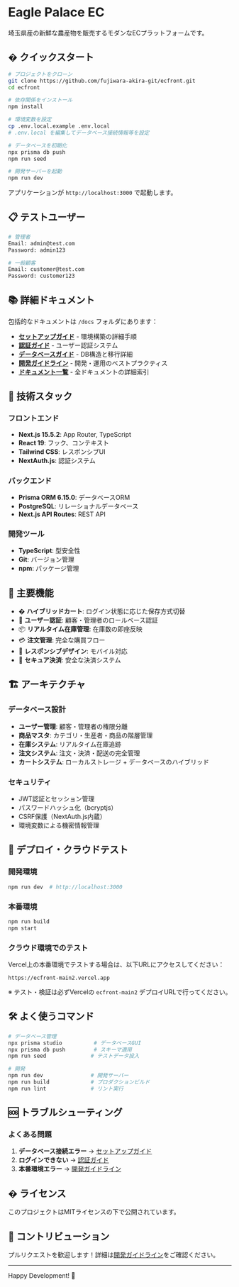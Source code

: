 # Eagle Palace EC

埼玉県産の新鮮な農産物を販売するモダンなECプラットフォームです。

## � クイックスタート

```bash
# プロジェクトをクローン
git clone https://github.com/fujiwara-akira-git/ecfront.git
cd ecfront

# 依存関係をインストール
npm install

# 環境変数を設定
cp .env.local.example .env.local
# .env.local を編集してデータベース接続情報等を設定

# データベースを初期化
npx prisma db push
npm run seed

# 開発サーバーを起動
npm run dev
```

アプリケーションが `http://localhost:3000` で起動します。

## 📋 テストユーザー

```bash
# 管理者
Email: admin@test.com
Password: admin123

# 一般顧客
Email: customer@test.com  
Password: customer123
```

## 📚 詳細ドキュメント

包括的なドキュメントは `/docs` フォルダにあります：

- **[セットアップガイド](./docs/setup-guide.md)** - 環境構築の詳細手順
- **[認証ガイド](./docs/authentication-guide.md)** - ユーザー認証システム
- **[データベースガイド](./docs/database-migration.md)** - DB構造と移行詳細
- **[開発ガイドライン](./docs/development-guidelines.md)** - 開発・運用のベストプラクティス
- **[ドキュメント一覧](./docs/README.md)** - 全ドキュメントの詳細索引

## 🔧 技術スタック

### フロントエンド

- **Next.js 15.5.2**: App Router, TypeScript
- **React 19**: フック、コンテキスト
- **Tailwind CSS**: レスポンシブUI
- **NextAuth.js**: 認証システム

### バックエンド

- **Prisma ORM 6.15.0**: データベースORM
- **PostgreSQL**: リレーショナルデータベース
- **Next.js API Routes**: REST API

### 開発ツール

- **TypeScript**: 型安全性
- **Git**: バージョン管理
- **npm**: パッケージ管理

## 🎉 主要機能

- � **ハイブリッドカート**: ログイン状態に応じた保存方式切替
- 👤 **ユーザー認証**: 顧客・管理者のロールベース認証
- 📦 **リアルタイム在庫管理**: 在庫数の即座反映
- 💳 **注文管理**: 完全な購買フロー
- 📱 **レスポンシブデザイン**: モバイル対応
- 🔐 **セキュア決済**: 安全な決済システム

## 🏗️ アーキテクチャ

### データベース設計

- **ユーザー管理**: 顧客・管理者の権限分離
- **商品マスタ**: カテゴリ・生産者・商品の階層管理
- **在庫システム**: リアルタイム在庫追跡
- **注文システム**: 注文・決済・配送の完全管理
- **カートシステム**: ローカルストレージ + データベースのハイブリッド

### セキュリティ

- JWT認証とセッション管理
- パスワードハッシュ化（bcryptjs）
- CSRF保護（NextAuth.js内蔵）
- 環境変数による機密情報管理


## 🚀 デプロイ・クラウドテスト

### 開発環境

```bash
npm run dev  # http://localhost:3000
```

### 本番環境

```bash
npm run build
npm start
```

### クラウド環境でのテスト

Vercel上の本番環境でテストする場合は、以下URLにアクセスしてください：

```
https://ecfront-main2.vercel.app
```

※ テスト・検証は必ずVercelの `ecfront-main2` デプロイURLで行ってください。

## 🛠️ よく使うコマンド

```bash
# データベース管理
npx prisma studio          # データベースGUI
npx prisma db push         # スキーマ適用
npm run seed              # テストデータ投入

# 開発
npm run dev               # 開発サーバー
npm run build             # プロダクションビルド
npm run lint              # リント実行
```

## 🆘 トラブルシューティング

### よくある問題

1. **データベース接続エラー** → [セットアップガイド](./docs/setup-guide.md#トラブルシューティング)
2. **ログインできない** → [認証ガイド](./docs/authentication-guide.md#テストユーザーアカウント)
3. **本番環境エラー** → [開発ガイドライン](./docs/development-guidelines.md#緊急対応手順)

## � ライセンス

このプロジェクトはMITライセンスの下で公開されています。

## 🤝 コントリビューション

プルリクエストを歓迎します！詳細は[開発ガイドライン](./docs/development-guidelines.md)をご確認ください。

---

Happy Development! 🚀
